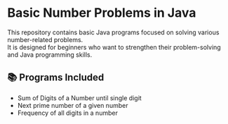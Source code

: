# Basic Number Problems in Java

This repository contains basic Java programs focused on solving various number-related problems.  
It is designed for beginners who want to strengthen their problem-solving and Java programming skills.

## 📚 Programs Included
- Sum of Digits of a Number until single digit
- Next prime number of a given number
- Frequency of all digits in a number


